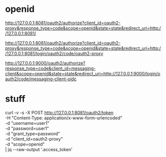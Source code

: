 # openid
http://127.0.0.1:8081/oauth2/authorize?client_id=oauth2-proxy&response_type=code&scope=openid&state=state&redirect_uri=http://127.0.0.1:8081/

http://127.0.0.1:8081/oauth2/authorize?client_id=oauth2-proxy&response_type=code&scope=openid&state=state&redirect_uri=http://127.0.0.1:8081/login/oauth2/code/oauth2-proxy

http://127.0.0.1:9000/oauth2/authorize?response_type=code&client_id=messaging-client&scope=openid&state=state&redirect_uri=http://127.0.0.1:9000/login/oauth2/code/messaging-client-oidc
                                

# stuff
curl -v -s -X POST http://127.0.0.1:8081/oauth2/token \
-H "Content-Type: application/x-www-form-urlencoded" \
-d "username=user1" \
-d "password=user1" \
-d "grant_type=password" \
-d "client_id=oauth2-proxy" \
-d "scope=openid" \
| jq --raw-output '.access_token'